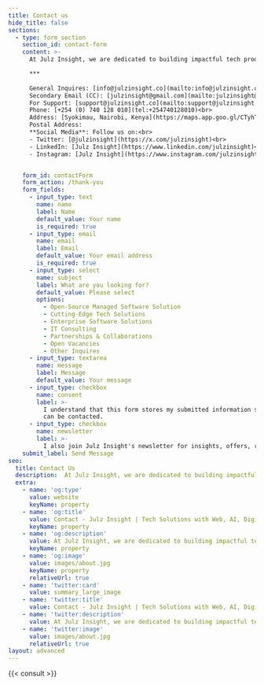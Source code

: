 ```yaml
---
title: Contact us
hide_title: false
sections:
  - type: form_section
    section_id: contact-form
    content: >-
      At Julz Insight, we are dedicated to building impactful tech products and solutions that drive innovation and success to *forward-thinking companies and brands*. Whether you have a question, need support, or want to discuss a potential project, we are here to help. Get in touch with us through any of the following methods:

      ***
    
      General Inquires: [info@julzinsight.co](mailto:info@julzinsight.co)<br>
      Secondary Email (CC): [julzinsight@gmail.com](mailto:julzinsight@gmail.com)<br>
      For Support: [support@julzinsight.co](mailto:support@julzinsight.co)<br>
      Phone: [+254 (0) 740 128 010](tel:+254740128010)<br>
      Address: [Syokimau, Nairobi, Kenya](https://maps.app.goo.gl/CTyhTTBynxyHsRoK7)<br><br>
      Postal Address: 
      **Social Media**: Follow us on:<br>
      - Twitter: [@julzinsight](https://x.com/julzinsight)<br>
      - LinkedIn: [Julz Insight](https://www.linkedin.com/julzinsight)<br>
      - Instagram: [Julz Insight](https://www.instagram.com/julzinsight)


    form_id: contactForm
    form_action: /thank-you
    form_fields:
      - input_type: text
        name: name
        label: Name
        default_value: Your name
        is_required: true
      - input_type: email
        name: email
        label: Email
        default_value: Your email address
        is_required: true
      - input_type: select
        name: subject
        label: What are you looking for?
        default_value: Please select
        options:
          - Open-Source Managed Software Solution
          - Cutting-Edge Tech Solutions
          - Enterprise Software Solutions
          - IT Consulting
          - Partnerships & Collaborations
          - Open Vacancies
          - Other Inquires
      - input_type: textarea
        name: message
        label: Message
        default_value: Your message
      - input_type: checkbox
        name: consent
        label: >-
          I understand that this form stores my submitted information so I
          can be contacted.
      - input_type: checkbox
        name: newsletter
        label: >-
          I also join Julz Insight's newsletter for insights, offers, resources and more.
    submit_label: Send Message
seo:
  title: Contact Us
  description:  At Julz Insight, we are dedicated to building impactful tech products and solutions that drive innovation and success to forward-thinking companies and brands. Whether you have a question, need support, or want to discuss a potential project, we are here to help. Get in touch with us through any of the following methods.
  extra:
    - name: 'og:type'
      value: website
      keyName: property
    - name: 'og:title'
      value: Contact - Julz Insight | Tech Solutions with Web, AI, Digital Transformation & Cloud Expertise
      keyName: property
    - name: 'og:description'
      value: At Julz Insight, we are dedicated to building impactful tech products and solutions that drive innovation and success to forward-thinking companies and brands. Whether you have a question, need support, or want to discuss a potential project, we are here to help. Get in touch with us through any of the following methods.
      keyName: property
    - name: 'og:image'
      value: images/about.jpg
      keyName: property
      relativeUrl: true
    - name: 'twitter:card'
      value: summary_large_image
    - name: 'twitter:title'
      value: Contact - Julz Insight | Tech Solutions with Web, AI, Digital Transformation & Cloud Expertise
    - name: 'twitter:description'
      value: At Julz Insight, we are dedicated to building impactful tech products and solutions that drive innovation and success to forward-thinking companies and brands. Whether you have a question, need support, or want to discuss a potential project, we are here to help. Get in touch with us through any of the following methods.
    - name: 'twitter:image'
      value: images/about.jpg
      relativeUrl: true
layout: advanced
---
```


{{< consult >}}
